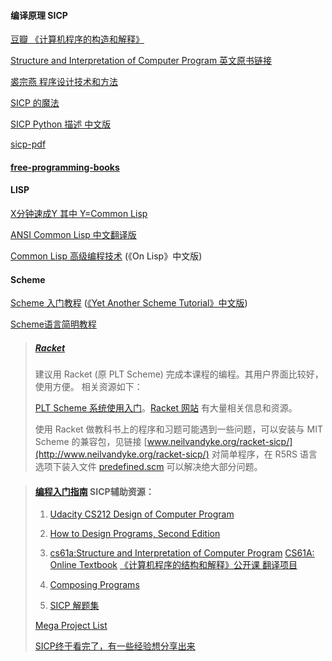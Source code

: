####  编译原理 SICP

[豆瓣 《计算机程序的构造和解释》](https://book.douban.com/subject/1148282/)

[Structure and Interpretation of Computer Program 英文原书链接](http://mitpress.mit.edu/sicp/)

[裘宗燕 程序设计技术和方法](http://www.math.pku.edu.cn/teachers/qiuzy/progtech/)

[SICP 的魔法](https://github.com/lfkdsk/SICP-Magical-Book)

[SICP Python 描述 中文版](https://github.com/wizardforcel/sicp-py-zh)

[sicp-pdf](https://github.com/sarabander/sicp-pdf)



#### [free-programming-books](https://github.com/EbookFoundation/free-programming-books/blob/master/free-programming-books-zh.md)

#### LISP

[X分钟速成Y 其中 Y=Common Lisp](https://learnxinyminutes.com/docs/zh-cn/common-lisp-cn/)

[ANSI Common Lisp 中文翻译版](http://acl.readthedocs.org/en/latest/)

[Common Lisp 高级编程技术](http://www.ituring.com.cn/minibook/862) (《On Lisp》中文版)

#### Scheme

[Scheme 入门教程](http://deathking.github.io/yast-cn/) ([《Yet Another Scheme Tutorial》中文版](https://www.kancloud.cn/kancloud/yast-cn))

[Scheme语言简明教程](https://www.gitbook.com/book/wizardforcel/teach-yourself-scheme/details)




>   ##### [Racket](http://www.math.pku.edu.cn/teachers/qiuzy/progtech/)
>
>   建议用 Racket (原 PLT Scheme) 完成本课程的编程。其用户界面比较好，使用方便。 相关资源如下：
>
>   [PLT Scheme 系统使用入门](http://www.math.pku.edu.cn/teachers/qiuzy/progtech/scheme/plt_scheme.htm)。[Racket 网站](http://racket-lang.org//) 有大量相关信息和资源。
>
>   使用 Racket 做教科书上的程序和习题可能遇到一些问题，可以安装与 MIT Scheme 的兼容包，见链接 [www.neilvandyke.org/racket-sicp/](http://www.neilvandyke.org/racket-sicp/)
>   对简单程序，在 R5RS 语言选项下装入文件 [predefined.scm](http://www.math.pku.edu.cn/teachers/qiuzy/progtech/predefined.scm) 可以解决绝大部分问题。




>   #### [ 编程入门指南](https://zhuanlan.zhihu.com/p/19959253) SICP辅助资源：
>
>   1.   [Udacity CS212 Design of Computer Program](https://cn.udacity.com/course/design-of-computer-programs--cs212)
>
>   2.   [How to Design Programs, Second Edition](http://www.ccs.neu.edu/home/matthias/HtDP2e/Draft/index.html)
>
>   3.   [cs61a:Structure and Interpretation of Computer Program](https://cs61a.org/)    [CS61A: Online Textbook](http://www-inst.eecs.berkeley.edu/~cs61a/sp12/book/index.html)    [《计算机程序的结构和解释》公开课 翻译项目](https://github.com/DeathKing/Learning-SICP)
>
>   4.   [Composing Programs](http://composingprograms.com/)
>
>   5.   [SICP 解题集](http://sicp.readthedocs.io/en/latest/index.html)
>
>   [Mega Project List](https://github.com/karan/Projects/)
>
>   [SICP终于看完了，有一些经验想分享出来](http://cocode.cc/t/sicp/3397)